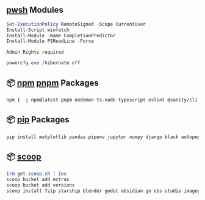 

## [pwsh](https://learn.microsoft.com/en-us/powershell/scripting/install/installing-powershell-on-windows?view=powershell-7.3#winget) Modules

```ps1
Set-ExecutionPolicy RemoteSigned -Scope CurrentUser
Install-Script winfetch
Install-Module -Name CompletionPredictor
Install-Module PSReadLine -Force
```
`Admin Rights required`
```ps1
powercfg.exe /hibernate off
```

## 📦 [npm](https://www.npmjs.com/) [pnpm](https://pnpm.io/) Packages

```bash
npm i -g npm@latest pnpm nodemon ts-node typescript eslint @sanity/cli neovim prettier bash-language-server dockerfile-language-server-nodejs vscode-langservers-extracted typescript-language-server tree-sitter-cli svelte-language-server
```
## 📦 [pip](https://pypi.org/) Packages
```python
pip install matplotlib pandas pipenv jupyter numpy django black autopep8 jedi pynvim python-lsp-server scikit-learn
```

## 📦 [scoop](https://scoop.sh/)

```ps1
irm get.scoop.sh | iex
scoop bucket add extras
scoop bucket add versions
scoop install 7zip starship blender godot obsidian go obs-studio imageglass naps2 xnconvert twinkle-tray everything bulk-rename-utility
```
